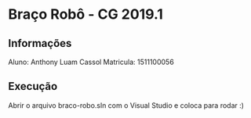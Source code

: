 # Braço Robô - CG 2019.1

## Informações

Aluno: Anthony Luam Cassol
Matricula: 1511100056

## Execução

Abrir o arquivo braco-robo.sln com o Visual Studio e coloca para rodar :)